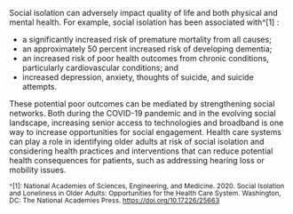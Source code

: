 Social isolation can adversely impact quality of life and both physical and mental health. For example, social isolation has been associated with^[1] :

* a significantly increased risk of premature mortality from all causes; 
* an approximately 50 percent increased risk of developing dementia;
* an increased risk of poor health outcomes from chronic conditions, particularly cardiovascular conditions; and 
* increased depression, anxiety,  thoughts of suicide, and suicide attempts. 

These potential poor outcomes can be mediated by strengthening social networks. Both during the COVID-19 pandemic and in the evolving social landscape, increasing senior access to technologies and broadband is one way to increase opportunities for social engagement. Health care systems can play a role in identifying older adults at risk of social isolation and considering health practices and interventions that can reduce potential health consequences for patients, such as addressing hearing loss or mobility issues.  

<span style="font-size:12px; line-height:1.1 !important">^[1]: National Academies of Sciences, Engineering, and Medicine. 2020. Social Isolation and Loneliness in Older Adults: Opportunities for the Health Care System. Washington, DC: The National Academies Press. https://doi.org/10.17226/25663

